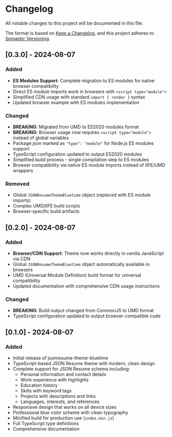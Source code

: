 # Changelog

All notable changes to this project will be documented in this file.

The format is based on [Keep a Changelog](https://keepachangelog.com/en/1.0.0/),
and this project adheres to [Semantic Versioning](https://semver.org/spec/v2.0.0.html).

## [0.3.0] - 2024-08-07

### Added
- **ES Modules Support**: Complete migration to ES modules for native browser compatibility
- Direct ES module imports work in browsers with `<script type="module">`
- Simplified CDN usage with standard `import { render }` syntax
- Updated browser example with ES modules implementation

### Changed
- **BREAKING**: Migrated from UMD to ES2020 modules format
- **BREAKING**: Browser usage now requires `<script type="module">` instead of global variables
- Package.json marked as `"type": "module"` for Node.js ES modules support
- TypeScript configuration updated to output ES2020 modules
- Simplified build process - single compilation step to ES modules
- Browser compatibility via native ES module imports instead of IIFE/UMD wrappers

### Removed
- Global `JSONResumeThemeBluetime` object (replaced with ES module imports)
- Complex UMD/IIFE build scripts
- Browser-specific build artifacts

## [0.2.0] - 2024-08-07

### Added
- **Browser/CDN Support**: Theme now works directly in vanilla JavaScript via CDN
- Global `JSONResumeThemeBluetime` object automatically available in browsers
- UMD (Universal Module Definition) build format for universal compatibility
- Updated documentation with comprehensive CDN usage instructions

### Changed
- **BREAKING**: Build output changed from CommonJS to UMD format
- TypeScript configuration updated to output browser-compatible code

## [0.1.0] - 2024-08-07

### Added
- Initial release of jsonresume-theme-bluetime
- TypeScript-based JSON Resume theme with modern, clean design
- Complete support for JSON Resume schema including:
  - Personal information and contact details
  - Work experience with highlights
  - Education history
  - Skills with keyword tags
  - Projects with descriptions and links
  - Languages, interests, and references
- Responsive design that works on all device sizes
- Professional blue color scheme with clean typography
- Minified build for production use (`index.min.js`)
- Full TypeScript type definitions
- Comprehensive documentation

